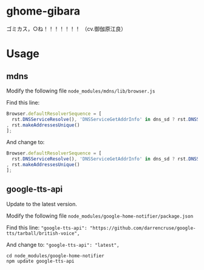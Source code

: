 # ghome-gibara
ゴミカス，○ね！！！！！！！ （cv.御伽原江良）

# Usage

## mdns

Modify the following file `node_modules/mdns/lib/browser.js`

Find this line:

```js
Browser.defaultResolverSequence = [
  rst.DNSServiceResolve(), 'DNSServiceGetAddrInfo' in dns_sd ? rst.DNSServiceGetAddrInfo() : rst.getaddrinfo()
, rst.makeAddressesUnique()
];
```

And change to:

```js
Browser.defaultResolverSequence = [
  rst.DNSServiceResolve(), 'DNSServiceGetAddrInfo' in dns_sd ? rst.DNSServiceGetAddrInfo() : rst.getaddrinfo({families:[4]})
, rst.makeAddressesUnique()
];
```

## google-tts-api

Update to the latest version.

Modify the following file `node_modules/google-home-notifier/package.json`

Find this line: `"google-tts-api": "https://github.com/darrencruse/google-tts/tarball/british-voice",`

And change to: `"google-tts-api": "latest",`

```shell
cd node_modules/google-home-notifier
npm update google-tts-api
```
